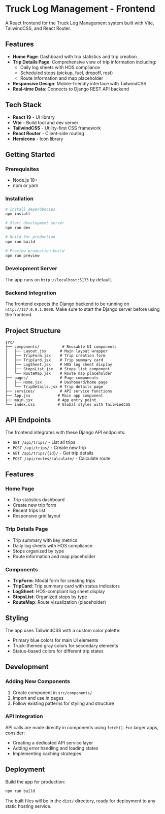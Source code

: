 # Truck Log Management - Frontend

A React frontend for the Truck Log Management system built with Vite, TailwindCSS, and React Router.

## Features

- **Home Page**: Dashboard with trip statistics and trip creation
- **Trip Details Page**: Comprehensive view of trip information including:
  - Daily log sheets with HOS compliance
  - Scheduled stops (pickup, fuel, dropoff, rest)
  - Route information and map placeholder
- **Responsive Design**: Mobile-friendly interface with TailwindCSS
- **Real-time Data**: Connects to Django REST API backend

## Tech Stack

- **React 19** - UI library
- **Vite** - Build tool and dev server
- **TailwindCSS** - Utility-first CSS framework
- **React Router** - Client-side routing
- **Heroicons** - Icon library

## Getting Started

### Prerequisites

- Node.js 18+ 
- npm or yarn

### Installation

```bash
# Install dependencies
npm install

# Start development server
npm run dev

# Build for production
npm run build

# Preview production build
npm run preview
```

### Development Server

The app runs on `http://localhost:5173` by default.

### Backend Integration

The frontend expects the Django backend to be running on `http://127.0.0.1:8000`. Make sure to start the Django server before using the frontend.

## Project Structure

```
src/
├── components/          # Reusable UI components
│   ├── Layout.jsx      # Main layout wrapper
│   ├── TripForm.jsx    # Trip creation form
│   ├── TripCard.jsx    # Trip summary card
│   ├── LogSheet.jsx    # HOS log sheet display
│   ├── StopsList.jsx   # Stops list component
│   └── RouteMap.jsx    # Route map placeholder
├── pages/              # Page components
│   ├── Home.jsx        # Dashboard/home page
│   └── TripDetails.jsx # Trip details page
├── services/           # API service functions
├── App.jsx            # Main app component
├── main.jsx           # App entry point
└── index.css          # Global styles with TailwindCSS
```

## API Endpoints

The frontend integrates with these Django API endpoints:

- `GET /api/trips/` - List all trips
- `POST /api/trips/` - Create new trip
- `GET /api/trips/{id}/` - Get trip details
- `POST /api/routes/calculate/` - Calculate route

## Features

### Home Page
- Trip statistics dashboard
- Create new trip form
- Recent trips list
- Responsive grid layout

### Trip Details Page
- Trip summary with key metrics
- Daily log sheets with HOS compliance
- Stops organized by type
- Route information and map placeholder

### Components
- **TripForm**: Modal form for creating trips
- **TripCard**: Trip summary card with status indicators
- **LogSheet**: HOS-compliant log sheet display
- **StopsList**: Organized stops by type
- **RouteMap**: Route visualization (placeholder)

## Styling

The app uses TailwindCSS with a custom color palette:
- Primary blue colors for main UI elements
- Truck-themed gray colors for secondary elements
- Status-based colors for different trip states

## Development

### Adding New Components

1. Create component in `src/components/`
2. Import and use in pages
3. Follow existing patterns for styling and structure

### API Integration

API calls are made directly in components using `fetch()`. For larger apps, consider:
- Creating a dedicated API service layer
- Adding error handling and loading states
- Implementing caching strategies

## Deployment

Build the app for production:

```bash
npm run build
```

The built files will be in the `dist/` directory, ready for deployment to any static hosting service.